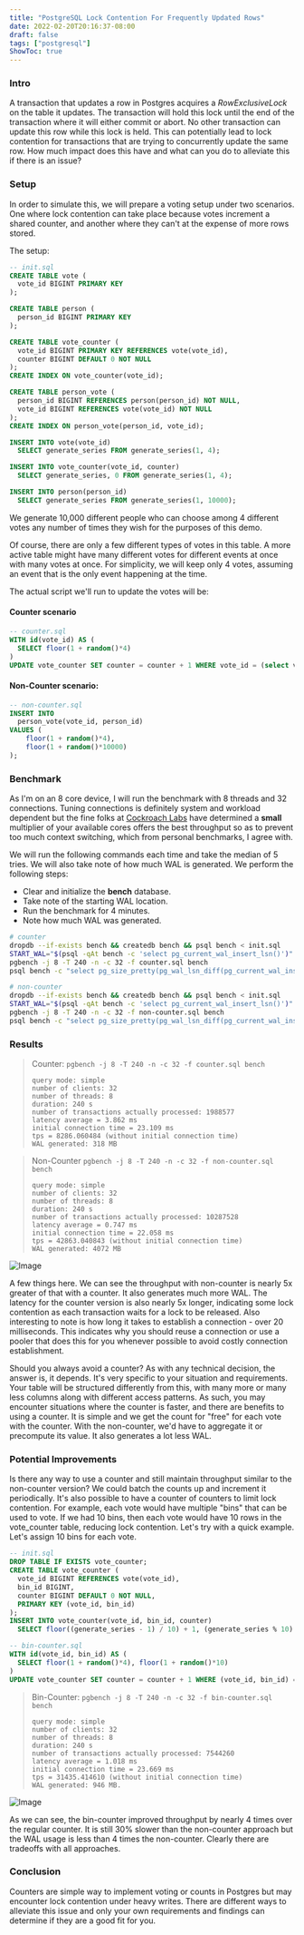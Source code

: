 ```yaml
---
title: "PostgreSQL Lock Contention For Frequently Updated Rows"
date: 2022-02-20T20:16:37-08:00
draft: false
tags: ["postgresql"]
ShowToc: true
---
```


### Intro

A transaction that updates a row in Postgres acquires a *RowExclusiveLock* on the table it updates. The transaction will hold this lock until the end of the transaction where it will either commit or abort. No other transaction can update this row while this lock is held. This can potentially lead to lock contention for transactions that are trying to concurrently update the same row. How much impact does this have and what can you do to alleviate this if there is an issue?

### Setup

In order to simulate this, we will prepare a voting setup under two scenarios. One where lock contention can take place because votes increment a shared counter, and another where they can't at the expense of more rows stored.

The setup:

```sql
-- init.sql
CREATE TABLE vote (
  vote_id BIGINT PRIMARY KEY
);

CREATE TABLE person (
  person_id BIGINT PRIMARY KEY
);

CREATE TABLE vote_counter (
  vote_id BIGINT PRIMARY KEY REFERENCES vote(vote_id),
  counter BIGINT DEFAULT 0 NOT NULL
);
CREATE INDEX ON vote_counter(vote_id);

CREATE TABLE person_vote (
  person_id BIGINT REFERENCES person(person_id) NOT NULL,
  vote_id BIGINT REFERENCES vote(vote_id) NOT NULL
);
CREATE INDEX ON person_vote(person_id, vote_id);

INSERT INTO vote(vote_id)
  SELECT generate_series FROM generate_series(1, 4);

INSERT INTO vote_counter(vote_id, counter)
  SELECT generate_series, 0 FROM generate_series(1, 4);

INSERT INTO person(person_id)
  SELECT generate_series FROM generate_series(1, 10000);

```

We generate 10,000 different people who can choose among 4 different votes any number of times they wish for the purposes of this demo.

Of course, there are only a few different types of votes in this table. A more active table might have many different votes for different events at once with many votes at once. For simplicity, we will keep only 4 votes, assuming an event that is the only event happening at the time.

The actual script we'll run to update the votes will be:

#### Counter scenario
```sql
-- counter.sql
WITH id(vote_id) AS (
  SELECT floor(1 + random()*4)
)
UPDATE vote_counter SET counter = counter + 1 WHERE vote_id = (select vote_id from id);
```

#### Non-Counter scenario:
```sql
-- non-counter.sql
INSERT INTO
  person_vote(vote_id, person_id)
VALUES (
	floor(1 + random()*4),
	floor(1 + random()*10000)
);
```

### Benchmark

As I'm on an 8 core device, I will run the benchmark with 8 threads and 32 connections. Tuning connections is definitely system and workload dependent but the fine folks at [Cockroach Labs](https://www.cockroachlabs.com/docs/stable/connection-pooling.html#sizing-connection-pools "Cockroach Labs") have determined a **small** multiplier of your available cores offers the best throughput so as to prevent too much context switching, which from personal benchmarks, I agree with.

We will run the following commands each time and take the median of 5 tries. We will also take note of how much WAL is generated. We perform the following steps:

- Clear and initialize the **bench** database.
- Take note of the starting WAL location.
- Run the benchmark for 4 minutes.
- Note how much WAL was generated.

```bash
# counter
dropdb --if-exists bench && createdb bench && psql bench < init.sql
START_WAL="$(psql -qAt bench -c 'select pg_current_wal_insert_lsn()')"
pgbench -j 8 -T 240 -n -c 32 -f counter.sql bench
psql bench -c "select pg_size_pretty(pg_wal_lsn_diff(pg_current_wal_insert_lsn(), '$START_WAL'))"

# non-counter
dropdb --if-exists bench && createdb bench && psql bench < init.sql
START_WAL="$(psql -qAt bench -c 'select pg_current_wal_insert_lsn()')"
pgbench -j 8 -T 240 -n -c 32 -f non-counter.sql bench
psql bench -c "select pg_size_pretty(pg_wal_lsn_diff(pg_current_wal_insert_lsn(), '$START_WAL'))"
```

### Results

> Counter:
> ```pgbench -j 8 -T 240 -n -c 32 -f counter.sql bench```
> ```
> query mode: simple
> number of clients: 32
> number of threads: 8
> duration: 240 s
> number of transactions actually processed: 1988577
> latency average = 3.862 ms
> initial connection time = 23.109 ms
> tps = 8286.060484 (without initial connection time)
> WAL generated: 318 MB
> ```

> Non-Counter
> ```pgbench -j 8 -T 240 -n -c 32 -f non-counter.sql bench```
> ```
> query mode: simple
> number of clients: 32
> number of threads: 8
> duration: 240 s
> number of transactions actually processed: 10287528
> latency average = 0.747 ms
> initial connection time = 22.058 ms
> tps = 42863.040843 (without initial connection time)
> WAL generated: 4072 MB
> ```

![Image](/images/counter-noncounter.svg "Plot")

A few things here. We can see the throughput with non-counter is nearly 5x greater of that with a counter. It also generates much more WAL. The latency for the counter version is also nearly 5x longer, indicating some lock contention as each transaction waits for a lock to be released. Also interesting to note is how long it takes to establish a connection - over 20 milliseconds. This indicates why you should reuse a connection or use a pooler that does this for you whenever possible to avoid costly connection establishment.

Should you always avoid a counter? As with any technical decision, the answer is, it depends. It's very specific to your situation and requirements. Your table will be structured differently from this, with many more or many less columns along with different access patterns. As such, you may encounter situations where the counter is faster, and there are benefits to using a counter. It is simple and we get the count for "free" for each vote with the counter. With the non-counter, we'd have to aggregate it or precompute its value. It also generates a lot less WAL.

### Potential Improvements

Is there any way to use a counter and still maintain throughput similar to the non-counter version? We could batch the counts up and increment it periodically. It's also possible to have a counter of counters to limit lock contention. For example, each vote would have multiple "bins" that can be used to vote. If we had 10 bins, then each vote would have 10 rows in the vote_counter table, reducing lock contention. Let's try with a quick example. Let's assign 10 bins for each vote.

```sql
-- init.sql
DROP TABLE IF EXISTS vote_counter;
CREATE TABLE vote_counter (
  vote_id BIGINT REFERENCES vote(vote_id),
  bin_id BIGINT,
  counter BIGINT DEFAULT 0 NOT NULL,
  PRIMARY KEY (vote_id, bin_id)
);
INSERT INTO vote_counter(vote_id, bin_id, counter)
  SELECT floor((generate_series - 1) / 10) + 1, (generate_series % 10) + 1, 0 FROM generate_series(1, 40);

-- bin-counter.sql
WITH id(vote_id, bin_id) AS (
  SELECT floor(1 + random()*4), floor(1 + random()*10)
)
UPDATE vote_counter SET counter = counter + 1 WHERE (vote_id, bin_id) = (select vote_id, bin_id from id);
```

> Bin-Counter:
> ```pgbench -j 8 -T 240 -n -c 32 -f bin-counter.sql bench```
> ```
> query mode: simple
> number of clients: 32
> number of threads: 8
> duration: 240 s
> number of transactions actually processed: 7544260
> latency average = 1.018 ms
> initial connection time = 23.669 ms
> tps = 31435.414610 (without initial connection time)
> WAL generated: 946 MB.
> ```

![Image](/images/counter-bincounter.svg "Plot")

As we can see, the bin-counter improved throughput by nearly 4 times over the regular counter. It is still 30% slower than the non-counter approach but the WAL usage is less than 4 times the non-counter. Clearly there are tradeoffs with all approaches.

### Conclusion

Counters are simple way to implement voting or counts in Postgres but may encounter lock contention under heavy writes. There are different ways to alleviate this issue and only your own requirements and findings can determine if they are a good fit for you.
